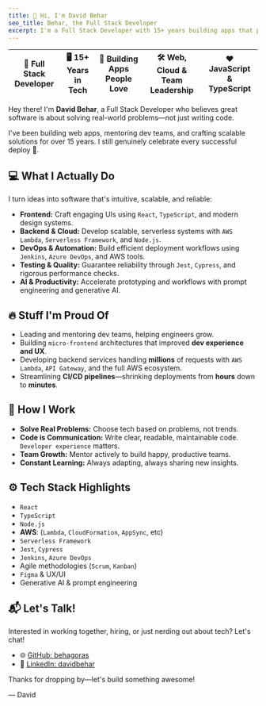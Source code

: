 ```yaml
---
title: 👋 Hi, I'm David Behar
seo_title: Behar, the Full Stack Developer
excerpt: I'm a Full Stack Developer with 15+ years building apps that people actually enjoy using. Here you'll find my projects, thoughts, and maybe a little geeky enthusiasm.
---
```

| 🚀 Full Stack Developer | 🖥️ 15+ Years in Tech | 📱 Building Apps People Love | 🛠️ Web, Cloud & Team Leadership | ❤️ JavaScript & TypeScript |
| ----------------------- | --------------------- | ---------------------------- | --------------------------------| ----------------------------|

Hey there! I'm **David Behar**, a Full Stack Developer who believes great software is about solving real-world problems—not just writing code.

I've been building web apps, mentoring dev teams, and crafting scalable solutions for over 15 years. I still genuinely celebrate every successful deploy 🚀.

## 💻 What I Actually Do

I turn ideas into software that's intuitive, scalable, and reliable:

- **Frontend:** Craft engaging UIs using `React`, `TypeScript`, and modern design systems.
- **Backend & Cloud:** Develop scalable, serverless systems with `AWS Lambda`, `Serverless Framework`, and `Node.js`.
- **DevOps & Automation:** Build efficient deployment workflows using `Jenkins`, `Azure DevOps`, and AWS tools.
- **Testing & Quality:** Guarantee reliability through `Jest`, `Cypress`, and rigorous performance checks.
- **AI & Productivity:** Accelerate prototyping and workflows with prompt engineering and generative AI.

## 🔥 Stuff I'm Proud Of

- Leading and mentoring dev teams, helping engineers grow.
- Building `micro-frontend` architectures that improved **dev experience and UX**.
- Developing backend services handling **millions** of requests with `AWS Lambda`, `API Gateway`, and the full AWS ecosystem.
- Streamlining **CI/CD pipelines**—shrinking deployments from **hours** down to **minutes**.

## 🧠 How I Work

- **Solve Real Problems:** Choose tech based on problems, not trends.
- **Code is Communication:** Write clear, readable, maintainable code. `Developer experience` matters.
- **Team Growth:** Mentor actively to build happy, productive teams.
- **Constant Learning:** Always adapting, always sharing new insights.

## ⚙️ Tech Stack Highlights

- `React`
- `TypeScript`
- `Node.js`
- **AWS**: (`Lambda`, `CloudFormation`, `AppSync`, etc)
- `Serverless Framework`
- `Jest`, `Cypress`
- `Jenkins`, `Azure DevOps`
- Agile methodologies (`Scrum`, `Kanban`)
- `Figma` & UX/UI
- Generative AI & prompt engineering

## 📬 Let's Talk!

Interested in working together, hiring, or just nerding out about tech? Let's chat!

- 🌐 [GitHub: behagoras](https://github.com/behagoras)
- 🔗 [LinkedIn: davidbehar](https://linkedin.com/in/davidbehar)

Thanks for dropping by—let's build something awesome!

— David